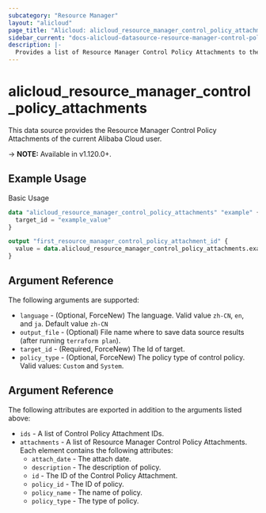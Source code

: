 ```yaml
---
subcategory: "Resource Manager"
layout: "alicloud"
page_title: "Alicloud: alicloud_resource_manager_control_policy_attachments"
sidebar_current: "docs-alicloud-datasource-resource-manager-control-policy-attachments"
description: |-
  Provides a list of Resource Manager Control Policy Attachments to the user.
---
```


# alicloud\_resource\_manager\_control\_policy\_attachments

This data source provides the Resource Manager Control Policy Attachments of the current Alibaba Cloud user.

-> **NOTE:** Available in v1.120.0+.

## Example Usage

Basic Usage

```terraform
data "alicloud_resource_manager_control_policy_attachments" "example" {
  target_id = "example_value"
}

output "first_resource_manager_control_policy_attachment_id" {
  value = data.alicloud_resource_manager_control_policy_attachments.example.attachments.0.id
}
```

## Argument Reference

The following arguments are supported:

* `language` - (Optional, ForceNew) The language. Valid value `zh-CN`, `en`, and `ja`. Default value `zh-CN`
* `output_file` - (Optional) File name where to save data source results (after running `terraform plan`).
* `target_id` - (Required, ForceNew) The Id of target.
* `policy_type` - (Optional, ForceNew) The policy type of control policy. Valid values: `Custom` and `System`.

## Argument Reference

The following attributes are exported in addition to the arguments listed above:

* `ids` - A list of Control Policy Attachment IDs.
* `attachments` - A list of Resource Manager Control Policy Attachments. Each element contains the following attributes:
	* `attach_date` - The attach date.
	* `description` - The description of policy.
	* `id` - The ID of the Control Policy Attachment.
	* `policy_id` - The ID of policy.
	* `policy_name` - The name of policy.
	* `policy_type` - The type of policy.
